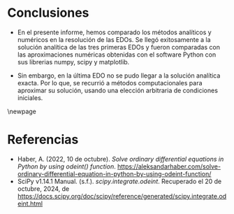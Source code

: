 # Conclusiones

- En el presente informe, hemos comparado los métodos analíticos y numéricos en
la resolución de las EDOs. Se llegó exitosamente a la solución analítica de las
tres primeras EDOs y fueron comparadas con las aproximaciones numéricas
obtenidas con el software Python con sus librerias numpy, scipy y matplotlib.

- Sin embargo, en la última EDO no se pudo llegar a la solución analítica
exacta. Por lo que, se recurrió a métodos computacionales para aproximar su
solución, usando una elección arbitraria de condiciones iniciales.

\newpage

# Referencias

- Haber, A. (2022, 10 de octubre). *Solve ordinary differential equations in
Python by using odeint() function*.
<https://aleksandarhaber.com/solve-ordinary-differential-equation-in-python-by-using-odeint-function/>
- SciPy v1.14.1 Manual. (s.f.). *scipy.integrate.odeint*. Recuperado el
20 de octubre, 2024, de
<https://docs.scipy.org/doc/scipy/reference/generated/scipy.integrate.odeint.html>

